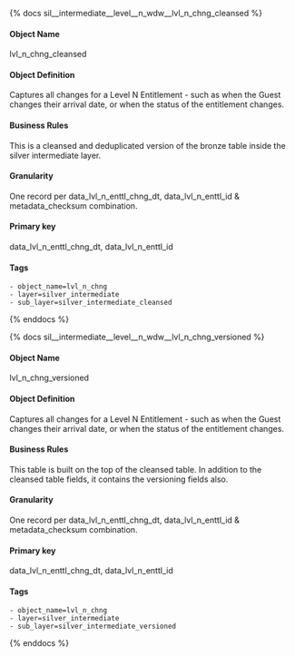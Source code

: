 {% docs sil__intermediate__level__n_wdw__lvl_n_chng_cleansed %}

#### Object Name
lvl_n_chng_cleansed

#### Object Definition
Captures all changes for a Level N Entitlement - such as when the Guest changes their arrival date, or when the status of the entitlement changes.

#### Business Rules
This is a cleansed and deduplicated version of the bronze table inside the silver intermediate layer.

#### Granularity
One record per data_lvl_n_enttl_chng_dt, data_lvl_n_enttl_id & metadata_checksum combination.

#### Primary key
data_lvl_n_enttl_chng_dt, data_lvl_n_enttl_id

#### Tags
    - object_name=lvl_n_chng
    - layer=silver_intermediate
    - sub_layer=silver_intermediate_cleansed

{% enddocs %}

{% docs sil__intermediate__level__n_wdw__lvl_n_chng_versioned %}

#### Object Name
lvl_n_chng_versioned

#### Object Definition
Captures all changes for a Level N Entitlement - such as when the Guest changes their arrival date, or when the status of the entitlement changes.

#### Business Rules
This table is built on the top of the cleansed table. In addition to the cleansed table fields, it contains the versioning fields also.

#### Granularity
One record per data_lvl_n_enttl_chng_dt, data_lvl_n_enttl_id & metadata_checksum combination.

#### Primary key
data_lvl_n_enttl_chng_dt, data_lvl_n_enttl_id

#### Tags
    - object_name=lvl_n_chng
    - layer=silver_intermediate
    - sub_layer=silver_intermediate_versioned

{% enddocs %}